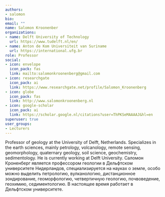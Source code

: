 ```yaml
---
authors:
- salomon
bio:
email: ""
name: Salomon Kroonenber
organizations:
- name: Delft University of Technology
  url: https://www.tudelft.nl/en/
- name: Anton de Kom Universiteit van Suriname
  url: https://international.ufg.br
role: Professor 
social:
- icon: envelope
  icon_pack: fas
  link: mailto:salomonkroonenberg@gmail.com
- icon: researchgate
  icon_pack: ai
  link: https://www.researchgate.net/profile/Salomon_Kroonenberg
- icon: globe
  icon_pack: fas
  link: http://www.salomonkroonenberg.nl
- icon: google-scholar
  icon_pack: ai
  link: https://scholar.google.nl/citations?user=ThPKSeMAAAAJ&hl=en
superuser: true
user_groups:
- Lecturers
---
```


Professor of geology at the University of Delft, Netherlands. Specializes in the earth sciences, mainly petrology, volcanology, remote sensing, geomorphology, quaternary geology, soil science, geochemistry, sedimentology. He is currently working at Delft University.  Саломон Кроненберг является профессором геологии в Дельфтском университете Нидерландов, специализируется на науках о земле, особо можно выделить петрологию, вулканологию, дистанционное зондирование, геоморфологию, четвертичную геологию, почвоведение, геохимию, седиментологию. В настоящее время работает в Дельфтском университете.
